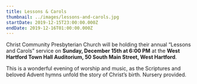 ```yaml
---
title: Lessons & Carols
thumbnail: ../images/lessons-and-carols.jpg
startDate: 2019-12-15T23:00:00.000Z
endDate: 2019-12-16T01:00:00.000Z
---
```


Christ Community Presbyterian Church will be holding their annual “Lessons and Carols” service on **Sunday, December 15th at 6:00 PM** at the **West Hartford Town Hall Auditorium, 50 South Main Street, West Hartford**.

This is a wonderful evening of worship and music, as the Scriptures and beloved Advent hymns unfold the story of Christ’s birth. Nursery provided.
